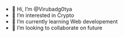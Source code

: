 - 👋 Hi, I’m @Virubadg0tya
- 👀 I’m interested in Crypto
- 🌱 I’m currently learning Web developement
- 💞️ I’m looking to collaborate on future

